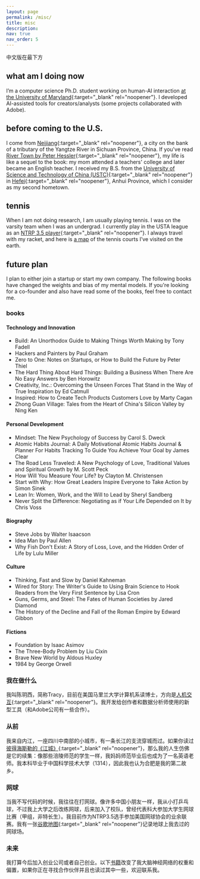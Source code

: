 ```yaml
---
layout: page
permalink: /misc/
title: misc
description:
nav: true
nav_order: 5
---
```


中文版在最下方

## what am I doing now
I’m a computer science Ph.D. student working on human-AI interaction [at the University of Maryland](https://hcil.umd.edu/){:target="_blank" rel="noopener"}. I developed AI-assisted tools for creators/analysts (some projects collaborated with Adobe). 

## before coming to the U.S.
I come from [Neijiang](https://en.wikipedia.org/wiki/Neijiang){:target="_blank" rel="noopener"}, a city on the bank of a tributary of the Yangtze River in Sichuan Province, China. If you've read [River Town by Peter Hessler](https://en.wikipedia.org/wiki/River_Town:_Two_Years_on_the_Yangtze){:target="_blank" rel="noopener"}, my life is like a sequel to the book: my mom attended a teachers' college and later became an English teacher. I received my B.S. from the [University of Science and Technology of China (USTC)](https://en.wikipedia.org/wiki/University_of_Science_and_Technology_of_China){:target="_blank" rel="noopener"} in [Hefei](https://en.wikipedia.org/wiki/Hefei){:target="_blank" rel="noopener"}, Anhui Province, which I consider as my second hometown.


## tennis
When I am not doing research, I am usually playing tennis. I was on the varsity team when I was an undergrad. I currently play in the USTA league as an [NTRP 3.5 player](https://www.usta.com/content/dam/usta/pdfs/10013_experience_player_ntrp_guidelines.pdf){:target="_blank" rel="noopener"}. I always travel with my racket, and here is [a map](https://www.google.com/maps/d/viewer?mid=1GRiYfEKGLojztDRf_SbnKBUKRliBxOM&hl=en&usp=sharing) of the tennis courts I’ve visited on the earth.


## future plan
I plan to either join a startup or start my own company. The following books have changed the weights and bias of my mental models. If you're looking for a co-founder and also have read some of the books, feel free to contact me. 

### books
#### Technology and Innovation
- Build: An Unorthodox Guide to Making Things Worth Making by Tony Fadell
- Hackers and Painters by Paul Graham
- Zero to One: Notes on Startups, or How to Build the Future by Peter Thiel
- The Hard Thing About Hard Things: Building a Business When There Are No Easy Answers by Ben Horowitz
- Creativity, Inc.: Overcoming the Unseen Forces That Stand in the Way of True Inspiration by Ed Catmull
- Inspired: How to Create Tech Products Customers Love by Marty Cagan
- Zhong Guan Village: Tales from the Heart of China's Silicon Valley by Ning Ken

#### Personal Development
- Mindset: The New Psychology of Success by Carol S. Dweck
- Atomic Habits Journal: A Daily Motivational Atomic Habits Journal & Planner For Habits Tracking To Guide You Achieve Your Goal by James Clear
- The Road Less Traveled: A New Psychology of Love, Traditional Values and Spiritual Growth by M. Scott Peck
- How Will You Measure Your Life? by Clayton M. Christensen
- Start with Why: How Great Leaders Inspire Everyone to Take Action by Simon Sinek
- Lean In: Women, Work, and the Will to Lead by Sheryl Sandberg
- Never Split the Difference: Negotiating as if Your Life Depended on It by Chris Voss

#### Biography
- Steve Jobs by Walter Isaacson
- Idea Man by Paul Allen
- Why Fish Don't Exist: A Story of Loss, Love, and the Hidden Order of Life by Lulu Miller

#### Culture
- Thinking, Fast and Slow by Daniel Kahneman
- Wired for Story: The Writer's Guide to Using Brain Science to Hook Readers from the Very First Sentence by Lisa Cron
- Guns, Germs, and Steel: The Fates of Human Societies by Jared Diamond
- The History of the Decline and Fall of the Roman Empire by Edward Gibbon

#### Fictions
- Foundation by Isaac Asimov
- The Three-Body Problem by Liu Cixin
- Brave New World by Aldous Huxley
- 1984 by George Orwell

### 我在做什么
我叫陈玥西，简称Tracy，目前在美国马里兰大学计算机系读博士，方向是[人机交互](https://hcil.umd.edu/){:target="_blank" rel="noopener"}。我开发给创作者和数据分析师使用的新型工具（和Adobe公司有一些合作）。

### 从前
我来自内江，一座四川中南部的小城市，有一条长江的支流穿城而过。如果你读过[彼得海斯勒的《江城》](https://m.douban.com/book/subject/7060185/){:target="_blank" rel="noopener"}，那么我的人生仿佛是它的续集：像那些涪陵师范的学生一样，我妈妈师范毕业后也成为了一名英语老师。我本科毕业于中国科学技术大学（1314），因此我也认为合肥是我的第二故乡。


### 网球
当我不写代码的时候，我往往在打网球。像许多中国小朋友一样，我从小打乒乓球，不过我上大学之后改练网球，后来加入了校队，曾经代表科大参加大学生网球比赛（甲组，非特长生）。我目前作为NTRP3.5选手参加美国网球协会的业余联赛。我有一张[谷歌地图](https://www.google.com/maps/d/viewer?mid=1GRiYfEKGLojztDRf_SbnKBUKRliBxOM&hl=en&usp=sharing){:target="_blank" rel="noopener"}记录地球上我去过的网球场。

### 未来
我打算今后加入创业公司或者自己创业。以下[书籍](#books)改变了我大脑神经网络的权重和偏置，如果你正在寻找合作伙伴并且也读过其中一些，欢迎联系我。
